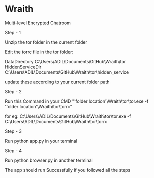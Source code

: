 # Wraith
Multi-level Encrypted Chatroom

Step - 1

Unzip the tor folder in the current folder

Edit the torrc file in the tor folder:

DataDirectory C:\Users\ADIL\Documents\GitHub\Wraith\tor\
HiddenServiceDir C:\Users\ADIL\Documents\GitHub\Wraith\tor\hidden_service

update these according to your current folder path 

Step - 2

Run this Command in your CMD "'folder location'\Wraith\tor\tor.exe -f 'folder location'\Wraith\tor\torrc"

for eg: C:\Users\ADIL\Documents\GitHub\Wraith\tor\tor.exe -f C:\Users\ADIL\Documents\GitHub\Wraith\tor\torrc

Step - 3

Run python app.py in your terminal

Step - 4

Run python browser.py in another terminal

The app should run Successfully if you followed all the steps
